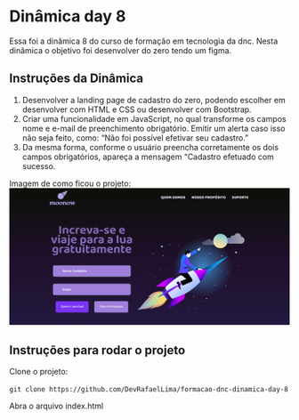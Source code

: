 # Dinâmica day 8

Essa foi a dinâmica 8 do curso de formação em tecnologia da dnc. Nesta dinâmica o objetivo foi desenvolver do zero tendo um figma.

## Instruções da Dinâmica

1. Desenvolver a landing page de cadastro do zero, 
podendo escolher em desenvolver com HTML e CSS 
ou desenvolver com Bootstrap.
2. Criar uma funcionalidade em JavaScript, no qual 
transforme os campos nome e e-mail de preenchimento 
obrigatório. Emitir um alerta caso isso não seja feito, 
como: “Não foi possível efetivar seu cadastro.”
3. Da mesma forma, conforme o usuário preencha 
corretamente os dois campos obrigatórios, apareça 
a mensagem “Cadastro efetuado com sucesso.


Imagem de como ficou o projeto: 
![](./imgs/site.png)

## Instruções para rodar o projeto

Clone o projeto: 

```git clone https://github.com/DevRafaelLima/formacao-dnc-dinamica-day-8```

Abra o arquivo index.html


